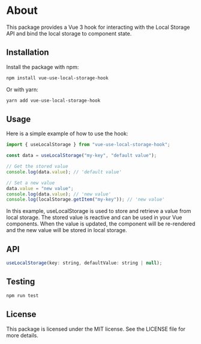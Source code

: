 # About

This package provides a Vue 3 hook for interacting with the Local Storage API and bind the local storage to component state.

## Installation

Install the package with npm:

```bash
npm install vue-use-local-storage-hook
```

Or with yarn:

```bash
yarn add vue-use-local-storage-hook
```

## Usage

Here is a simple example of how to use the hook:

```js
import { useLocalStorage } from "vue-use-local-storage-hook";

const data = useLocalStorage("my-key", "default value");

// Get the stored value
console.log(data.value); // 'default value'

// Set a new value
data.value = "new value";
console.log(data.value); // 'new value'
console.log(localStorage.getItem("my-key")); // 'new value'
```

In this example, useLocalStorage is used to store and retrieve a value from local storage. The stored value is reactive and can be used in your Vue components. When the value is updated, the component will be re-rendered and the new value will be stored in local storage.

## API

```js
useLocalStorage(key: string, defaultValue: string | null);
```

## Testing

```bash
npm run test
```

## License

This package is licensed under the MIT license. See the LICENSE file for more details.
